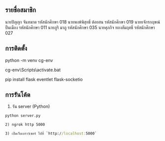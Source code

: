 ## รายชื่อสมาชิก
นายปัญญา จันทฆาต     รหัสนักศึกษา 018
นายพงษ์พิสุทธิ์ ต้อยสน   รหัสนักศึกษา 019
นายยจักรกฤษณ์ ปิ่นเมือง  รหัสนักศึกษา 011
นายภูริ มาภู            รหัสนักศึกษา 035
นายศุภกิจ ทองสัมฤทธิ์    รหัสนักศึกษา 027

## การติดตั้ง
python -m venv cg-env

cg-env\Scripts\activate.bat

pip install flask eventlet flask-socketio

## การรันโค้ด
1) รัน server (Python)
```cmd
python server.py

2) ngrok http 5000

3) เปิดเว็บเบราว์เซอร์ ไปที่ `http://localhost:5000`